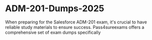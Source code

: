 # ADM-201-Dumps-2025
When preparing for the Salesforce ADM-201 exam, it's crucial to have reliable study materials to ensure success. Pass4sureexams offers a comprehensive set of exam dumps specifically
